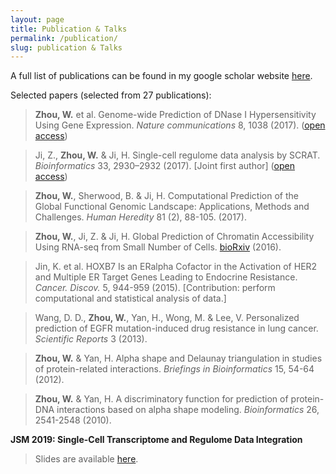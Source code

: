```yaml
---
layout: page
title: Publication & Talks
permalink: /publication/
slug: publication & Talks
---
```


A full list of publications can be found in my google scholar website [here](https://scholar.google.com/citations?user=BDB3l1oAAAAJ&hl=en).

Selected papers (selected from 27 publications):

>__Zhou, W.__ et al. Genome-wide Prediction of DNase I Hypersensitivity Using Gene Expression. _Nature communications_ 8, 1038 (2017). ([open access](https://www.nature.com/articles/s41467-017-01188-x)) <br/>

>Ji, Z., __Zhou, W.__ & Ji, H. Single-cell regulome data analysis by SCRAT. _Bioinformatics_ 33, 2930–2932 (2017). [Joint first author] ([open access](https://doi.org/10.1093/bioinformatics/btx315)) <br/>

>__Zhou, W.__, Sherwood, B. & Ji, H. Computational Prediction of the Global Functional Genomic Landscape: Applications, Methods and Challenges. _Human Heredity_ 81 (2), 88-105. (2017). <br/>

>__Zhou, W.__, Ji, Z. & Ji, H. Global Prediction of Chromatin Accessibility Using RNA-seq from Small Number of Cells. [bioRxiv](http://biorxiv.org/content/early/2016/01/03/035816) (2016). <br/>

>Jin, K. et al. HOXB7 Is an ERalpha Cofactor in the Activation of HER2 and Multiple ER Target Genes Leading to Endocrine Resistance. _Cancer. Discov._ 5, 944-959 (2015). [Contribution: perform computational and statistical analysis of data.] <br/>

>Wang, D. D., __Zhou, W.__, Yan, H., Wong, M. & Lee, V. Personalized prediction of EGFR mutation-induced drug resistance in lung cancer. _Scientific Reports_ 3 (2013).<br/>

>__Zhou, W.__ & Yan, H. Alpha shape and Delaunay triangulation in studies of protein-related interactions. _Briefings in Bioinformatics_ 15, 54-64 (2012).<br/>

>__Zhou, W.__ & Yan, H. A discriminatory function for prediction of protein-DNA interactions based on alpha shape modeling. _Bioinformatics_ 26, 2541-2548 (2010).<br/>


**JSM 2019: Single-Cell Transcriptome and Regulome Data Integration**

>Slides are available [here](https://github.com/WeiqiangZhou/WeiqiangZhou.github.io/blob/master/JSM_2019_presentation_zhou.pdf).
